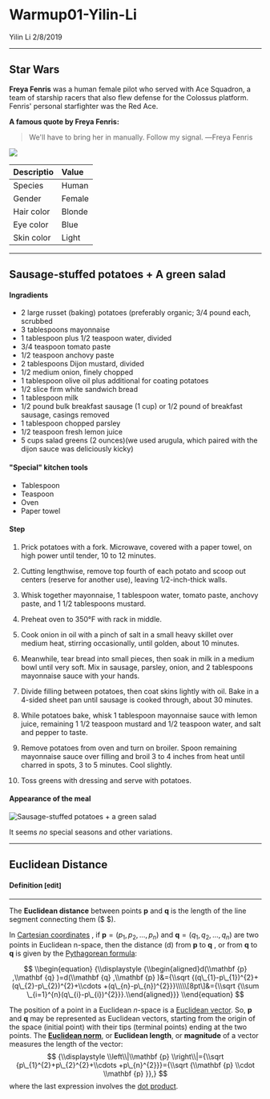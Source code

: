 Warmup01-Yilin-Li
================
Yilin Li
2/8/2019

------------------------------------------------------------------------

Star Wars
---------

**Freya Fenris** was a human female pilot who served with Ace Squadron, a team of starship racers that also flew defense for the Colossus platform. Fenris' personal starfighter was the Red Ace.

**A famous quote by Freya Fenris:**

> We'll have to bring her in manually. Follow my signal.
> ―Freya Fenris

![](https://vignette.wikia.nocookie.net/starwars/images/4/43/SWResistance-FreyaFenris.jpg/revision/latest?cb=20180914204850)

| Descriptio | Value  |
|:-----------|:-------|
| Species    | Human  |
| Gender     | Female |
| Hair color | Blonde |
| Eye color  | Blue   |
| Skin color | Light  |

------------------------------------------------------------------------

Sausage-stuffed potatoes + A green salad
----------------------------------------

#### Ingradients

-   2 large russet (baking) potatoes (preferably organic; 3/4 pound each, scrubbed
-   3 tablespoons mayonnaise
-   1 tablespoon plus 1/2 teaspoon water, divided
-   3/4 teaspoon tomato paste
-   1/2 teaspoon anchovy paste
-   2 tablespoons Dijon mustard, divided
-   1/2 medium onion, finely chopped
-   1 tablespoon olive oil plus additional for coating potatoes
-   1/2 slice firm white sandwich bread
-   1 tablespoon milk
-   1/2 pound bulk breakfast sausage (1 cup) or 1/2 pound of breakfast sausage, casings removed
-   1 tablespoon chopped parsley
-   1/2 teaspoon fresh lemon juice
-   5 cups salad greens (2 ounces)(we used arugula, which paired with the dijon sauce was deliciously kicky)

#### "Special" kitchen tools

-   Tablespoon
-   Teaspoon
-   Oven
-   Paper towel

#### Step

1.  Prick potatoes with a fork. Microwave, covered with a paper towel, on high power until tender, 10 to 12 minutes.

2.  Cutting lengthwise, remove top fourth of each potato and scoop out centers (reserve for another use), leaving 1/2-inch-thick walls.

3.  Whisk together mayonnaise, 1 tablespoon water, tomato paste, anchovy paste, and 1 1/2 tablespoons mustard.

4.  Preheat oven to 350°F with rack in middle.

5.  Cook onion in oil with a pinch of salt in a small heavy skillet over medium heat, stirring occasionally, until golden, about 10 minutes.

6.  Meanwhile, tear bread into small pieces, then soak in milk in a medium bowl until very soft. Mix in sausage, parsley, onion, and 2 tablespoons mayonnaise sauce with your hands.

7.  Divide filling between potatoes, then coat skins lightly with oil. Bake in a 4-sided sheet pan until sausage is cooked through, about 30 minutes.

8.  While potatoes bake, whisk 1 tablespoon mayonnaise sauce with lemon juice, remaining 1 1/2 teaspoon mustard and 1/2 teaspoon water, and salt and pepper to taste.

9.  Remove potatoes from oven and turn on broiler. Spoon remaining mayonnaise sauce over filling and broil 3 to 4 inches from heat until charred in spots, 3 to 5 minutes. Cool slightly.

10. Toss greens with dressing and serve with potatoes.

#### Appearance of the meal

![Sausage-stuffed potatoes + a green salad](https://smittenkitchendotcom.files.wordpress.com/2015/05/sausage-stuffed-potatoes-a-green-salad1.jpg)

It seems *no* special seasons and other variations.

------------------------------------------------------------------------

Euclidean Distance
------------------

#### Definition <font size="2"> \[edit\] </font>

------------------------------------------------------------------------

The **Euclidean distance** between points **p** and **q** is the length of the line segment connecting them ($ $).

In [Cartesian coordinates](https://en.wikipedia.org/wiki/Cartesian_product) , if **p** = (*p*<sub>1</sub>, *p*<sub>2</sub>, ..., *p*<sub>*n*</sub>) and **q** = (*q*<sub>1</sub>, *q*<sub>2</sub>, ..., *q*<sub>*n*</sub>) are two points in Euclidean n-space, then the distance (d) from **p** to **q** , or from **q** to **q** is given by the [Pythagorean formula](https://en.wikipedia.org/wiki/Pythagorean_theorem):

$$
\\begin{equation}
{\\displaystyle {\\begin{aligned}d(\\mathbf {p} ,\\mathbf {q} )=d(\\mathbf {q} ,\\mathbf {p} )&={\\sqrt {(q\_{1}-p\_{1})^{2}+(q\_{2}-p\_{2})^{2}+\\cdots +(q\_{n}-p\_{n})^{2}}}\\\\\[8pt\]&={\\sqrt {\\sum \_{i=1}^{n}(q\_{i}-p\_{i})^{2}}}.\\end{aligned}}}
\\end{equation}
$$

The position of a point in a Euclidean *n*-space is a [Euclidean vector](https://en.wikipedia.org/wiki/Euclidean_vector). So, **p** and **q** may be represented as Euclidean vectors, starting from the origin of the space (initial point) with their tips (terminal points) ending at the two points. The [**Euclidean norm**](https://en.wikipedia.org/wiki/Norm_(mathematics)#Euclidean_norm), or **Euclidean length**, or **magnitude** of a vector measures the length of the vector:
$$
{\\displaystyle \\left\\|\\mathbf {p} \\right\\|={\\sqrt {p\_{1}^{2}+p\_{2}^{2}+\\cdots +p\_{n}^{2}}}={\\sqrt {\\mathbf {p} \\cdot \\mathbf {p} }},}
$$
 where the last expression involves the [dot product](https://en.wikipedia.org/wiki/Dot_product).
